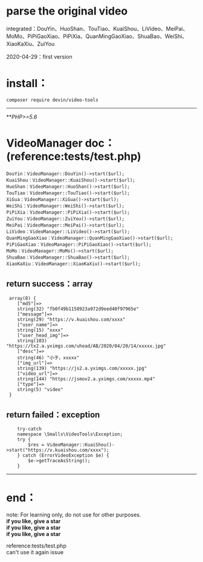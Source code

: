 # parse the original video
integrated：DouYin、HuoShan、TouTiao、KuaiShou、LiVideo、MeiPai、MoMo、PiPiGaoXiao、PiPiXia、QuanMingGaoXiao、ShuaBao、WeiShi、XiaoKaXiu、ZuiYou

2020-04-29：first version

install：  
==
    composer require devin/video-tools
 ********
 ***PHP>=5.6*
 
 VideoManager doc：(reference:tests/test.php)
 ==
    DouYin：VideoManager::DouYin()->start($url);
    KuaiShou：VideoManager::KuaiShou()->start($url);
    HuoShan：VideoManager::HuoShan()->start($url);
    TouTiao：VideoManager::TouTiao()->start($url);
    XiGua：VideoManager::XiGua()->start($url);
    WeiShi：VideoManager::WeiShi()->start($url);
    PiPiXia：VideoManager::PiPiXia()->start($url);
    ZuiYou：VideoManager::ZuiYou()->start($url);
    MeiPai：VideoManager::MeiPai()->start($url);
    LiVideo：VideoManager::LiVideo()->start($url);
    QuanMingGaoXiao：VideoManager::QuanMingGaoXiao()->start($url);
    PiPiGaoXiao：VideoManager::PiPiGaoXiao()->start($url);
    MoMo：VideoManager::MoMo()->start($url);
    ShuaBao：VideoManager::ShuaBao()->start($url);
    XiaoKaXiu：VideoManager::XiaoKaXiu()->start($url);
   return success：array
   --
   ````
    array(8) {
       ["md5"]=>
       string(32) "fb0f49b1158923a972d9eed40f97965e"
       ["message"]=>
       string(29) "https://v.kuaishou.com/xxxx"
       ["user_name"]=>
       string(15) "xxxx"
       ["user_head_img"]=>
       string(103) "https://tx2.a.yximgs.com/uhead/AB/2020/04/20/14/xxxxx.jpg"
       ["desc"]=>
       string(46) "小子，xxxxx"
       ["img_url"]=>
       string(139) "https://js2.a.yximgs.com/xxxxx.jpg"
       ["video_url"]=>
       string(144) "https://jsmov2.a.yximgs.com/xxxxx.mp4"
       ["type"]=>
       string(5) "video"
    }
   ````
   return failed：exception
   --
   ````
       try-catch
       namespace \Smalls\VideoTools\Exception;
       try {
           $res = VideoManager::KuaiShou()->start("https://v.kuaishou.com/xxxx");
       } catch (ErrorVideoException $e) {
           $e->getTraceAsString();
       }
   ````
  ********
end：  
==
  <font>note: For learning only, do not use for other purposes.</font> <br>
  **if you like, give a star**<br>
  **if you like, give a star**<br>
  **if you like, give a star**<br>
  
  reference:tests/test.php<br>
  can't use it again issue
